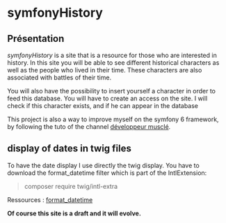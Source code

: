 # symfonyHistory

## Présentation
*symfonyHistory* is a site that is a resource for those who are interested in history. 
In this site you will be able to see different historical characters as well as the people who lived in their time. These characters are also associated with battles of their time.

You will also have the possibility to insert yourself a character in order to feed this database. You will have to create an access on the site. I will check if this character exists, and if he can appear in the database

This project is also a way to improve myself on the symfony 6 framework, by following the tuto of the channel [développeur musclé](https://www.youtube.com/playlist?list=PLUiuGjup8Vg5t20nu7aaJDnbHlhzXbbuN).

## display of dates in twig files 
To have the date display I use directly the twig display. You have to download the format_datetime filter which is part of the IntlExtension:

> composer require twig/intl-extra

Ressources : [format_datetime](https://twig.symfony.com/doc/3.x/filters/format_datetime.html) 

**Of course this site is a draft and it will evolve.**